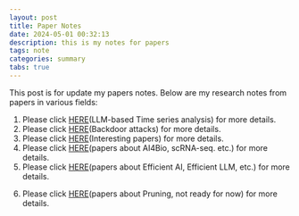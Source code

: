 ```yaml
---
layout: post
title: Paper Notes
date: 2024-05-01 00:32:13
description: this is my notes for papers
tags: note
categories: summary
tabs: true
---
```


This post is for update my papers notes. Below are my research notes from papers in various fields:

1. Please click [HERE](https://fscdc.github.io/blog/2024/model4ts/)(LLM-based Time series analysis) for more details.
2. Please click [HERE](https://fscdc.github.io/blog/2024/backdoor/)(Backdoor attacks) for more details.
3. Please click [HERE](https://fscdc.github.io/blog/2024/interesting/)(Interesting papers) for more details.
4. Please click [HERE](https://fscdc.github.io/blog/2024/bio/)(papers about AI4Bio, scRNA-seq. etc.) for more details.
5. Please click [HERE](https://fscdc.github.io/blog/2024/efficient-llm/)(papers about Efficient AI, Efficient LLM, etc.) for more details.
<!-- TODO -->
6. Please click [HERE]()(papers about Pruning, not ready for now) for more details. 


<!-- ## First tabs

To add tabs, use the following syntax:

{% raw %}

```liquid
{% tabs group-name %}

{% tab group-name tab-name-1 %}

Content 1

{% endtab %}

{% tab group-name tab-name-2 %}

Content 2

{% endtab %}

{% endtabs %}
```

{% endraw %}

With this you can generate visualizations like:

{% tabs log %}

{% tab log php %}

```php
var_dump('hello');
```

{% endtab %}

{% tab log js %}

```javascript
console.log("hello");
```

{% endtab %}

{% tab log ruby %}

```javascript
pputs 'hello'
```

{% endtab %}

{% endtabs %}

## Another example

{% tabs data-struct %}

{% tab data-struct yaml %}

```yaml
hello:
  - "whatsup"
  - "hi"
```

{% endtab %}

{% tab data-struct json %}

```json
{
  "hello": ["whatsup", "hi"]
}
```

{% endtab %}

{% endtabs %}

## Tabs for something else

{% tabs something-else %}

{% tab something-else text %}

Regular text

{% endtab %}

{% tab something-else quote %}

> A quote

{% endtab %}

{% tab something-else list %}

Hipster list

- brunch
- fixie
- raybans
- messenger bag

{% endtab %}

{% endtabs %} -->
